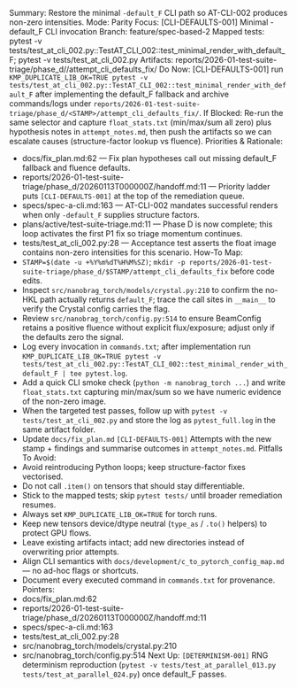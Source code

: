 Summary: Restore the minimal `-default_F` CLI path so AT-CLI-002 produces non-zero intensities.
Mode: Parity
Focus: [CLI-DEFAULTS-001] Minimal -default_F CLI invocation
Branch: feature/spec-based-2
Mapped tests: pytest -v tests/test_at_cli_002.py::TestAT_CLI_002::test_minimal_render_with_default_F; pytest -v tests/test_at_cli_002.py
Artifacts: reports/2026-01-test-suite-triage/phase_d/<STAMP>/attempt_cli_defaults_fix/
Do Now: [CLI-DEFAULTS-001] run `KMP_DUPLICATE_LIB_OK=TRUE pytest -v tests/test_at_cli_002.py::TestAT_CLI_002::test_minimal_render_with_default_F` after implementing the default_F fallback and archive commands/logs under `reports/2026-01-test-suite-triage/phase_d/<STAMP>/attempt_cli_defaults_fix/`.
If Blocked: Re-run the same selector and capture `float_stats.txt` (min/max/sum all zero) plus hypothesis notes in `attempt_notes.md`, then push the artifacts so we can escalate causes (structure-factor lookup vs fluence).
Priorities & Rationale:
- docs/fix_plan.md:62 — Fix plan hypotheses call out missing default_F fallback and fluence defaults.
- reports/2026-01-test-suite-triage/phase_d/20260113T000000Z/handoff.md:11 — Priority ladder puts `[CLI-DEFAULTS-001]` at the top of the remediation queue.
- specs/spec-a-cli.md:163 — AT-CLI-002 mandates successful renders when only `-default_F` supplies structure factors.
- plans/active/test-suite-triage.md:11 — Phase D is now complete; this loop activates the first P1 fix so triage momentum continues.
- tests/test_at_cli_002.py:28 — Acceptance test asserts the float image contains non-zero intensities for this scenario.
How-To Map:
- `STAMP=$(date -u +%Y%m%dT%H%M%SZ)`; `mkdir -p reports/2026-01-test-suite-triage/phase_d/$STAMP/attempt_cli_defaults_fix` before code edits.
- Inspect `src/nanobrag_torch/models/crystal.py:210` to confirm the no-HKL path actually returns `default_F`; trace the call sites in `__main__` to verify the Crystal config carries the flag.
- Review `src/nanobrag_torch/config.py:514` to ensure BeamConfig retains a positive fluence without explicit flux/exposure; adjust only if the defaults zero the signal.
- Log every invocation in `commands.txt`; after implementation run `KMP_DUPLICATE_LIB_OK=TRUE pytest -v tests/test_at_cli_002.py::TestAT_CLI_002::test_minimal_render_with_default_F | tee pytest.log`.
- Add a quick CLI smoke check (`python -m nanobrag_torch ...`) and write `float_stats.txt` capturing min/max/sum so we have numeric evidence of the non-zero image.
- When the targeted test passes, follow up with `pytest -v tests/test_at_cli_002.py` and store the log as `pytest_full.log` in the same artifact folder.
- Update `docs/fix_plan.md` `[CLI-DEFAULTS-001]` Attempts with the new stamp + findings and summarise outcomes in `attempt_notes.md`.
Pitfalls To Avoid:
- Avoid reintroducing Python loops; keep structure-factor fixes vectorised.
- Do not call `.item()` on tensors that should stay differentiable.
- Stick to the mapped tests; skip `pytest tests/` until broader remediation resumes.
- Always set `KMP_DUPLICATE_LIB_OK=TRUE` for torch runs.
- Keep new tensors device/dtype neutral (`type_as` / `.to()` helpers) to protect GPU flows.
- Leave existing artifacts intact; add new directories instead of overwriting prior attempts.
- Align CLI semantics with `docs/development/c_to_pytorch_config_map.md` — no ad-hoc flags or shortcuts.
- Document every executed command in `commands.txt` for provenance.
Pointers:
- docs/fix_plan.md:62
- reports/2026-01-test-suite-triage/phase_d/20260113T000000Z/handoff.md:11
- specs/spec-a-cli.md:163
- tests/test_at_cli_002.py:28
- src/nanobrag_torch/models/crystal.py:210
- src/nanobrag_torch/config.py:514
Next Up: `[DETERMINISM-001]` RNG determinism reproduction (`pytest -v tests/test_at_parallel_013.py tests/test_at_parallel_024.py`) once default_F passes.
